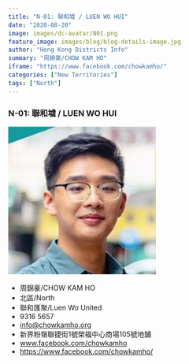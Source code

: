 ```yaml
---
title: "N-01: 聯和墟 / LUEN WO HUI"
date: "2020-08-20"
image: images/dc-avatar/N01.png
feature_image: images/blog/blog-details-image.jpg
author: "Hong Kong Districts Info"
summary: "周錦豪/CHOW KAM HO"
iframe: "https://www.facebook.com/chowkamho/"
categories: ["New Territories"]
tags: ["North"]
---
```


### N-01: 聯和墟 / LUEN WO HUI  
![](/images/dc-avatar/N01.png)  

 - 周錦豪/CHOW KAM HO  
 - 北區/North  
 - 聯和匯聚/Luen Wo United  
 - 9316 5657  
 - info@chowkamho.org  
 - 新界粉嶺聯捷街1號榮福中心商場105號地舖  
 - www.facebook.com/chowkamho  
 - https://www.facebook.com/chowkamho/
